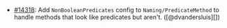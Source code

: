 * [#14318](https://github.com/rubocop/rubocop/issues/14318): Add `NonBooleanPredicates` config to `Naming/PredicateMethod` to handle methods that look like predicates but aren't. ([@dvandersluis][])
